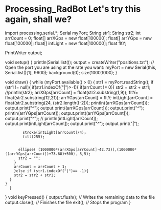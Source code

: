 Processing_RadBot
Let's try this again, shall we?
=================


import processing.serial.*;
Serial myPort;
String str1;
String str2;
int arrCount = 0;
float[] arrXGps = new float[100000];
float[] arrYGps = new float[100000];
float[] intLight = new float[100000];
float fltY;

PrintWriter output;

void setup() {
  println(Serial.list());
   output = createWriter("positions.txt"); 
  // Open the port you are using at the rate you want:
  myPort = new Serial(this, Serial.list()[1], 9600);
  background(0);
  size(1000,1000);
}

void draw() {
  while (myPort.available() > 0)  {
   str1 = myPort.readString();
    if (str1 != null){
      if(str1.indexOf("|")>-1){
        if(arrCount != 0){
          str2 = str2 + str1;
          //println(str2);
          arrXGps[arrCount] = float(str2.substring(1,9));
          fltY= float(str2.substring(12,21));
          arrYGps[arrCount] = fltY;
          intLight[arrCount] = float(str2.substring(24, (str2.length()-2)));
          println((arrXGps[arrCount]));
          output.print("^");
          output.print((arrXGps[arrCount]));
          output.print("^");
          println(arrYGps[arrCount]);
          output.print((arrYGps[arrCount]));
          output.print("^");
         // println(intLight[arrCount]);
          output.print(intLight[arrCount]);
          output.print("^");
          output.print("|");
          
           
            stroke(intLight[arrCount]/4);
            fill(255);
         
          
          ellipse( (1000000*(arrXGps[arrCount]-42.73)),(1000000*((arrYGps[arrCount])+73.68)+500), 5,5);
          str2 = "";
        }
        arrCount = arrCount + 1;
        }else if (str1.indexOf("|")== -1){
        str2 = str2 + str1;
      }
    }
      }
      
   

  }
     void keyPressed() {
  output.flush();  // Writes the remaining data to the file
  output.close();  // Finishes the file
  exit();  // Stops the program
}
